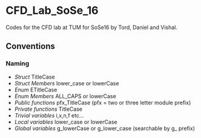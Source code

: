 # CFD_Lab_SoSe_16
Codes for the CFD lab at TUM for SoSe16 by Tord, Daniel and Vishal.

## Conventions

### Naming

- *Struct*      TitleCase
- *Struct Members*  lower_case or lowerCase
- *Enum*        ETitleCase
- *Enum Members*    ALL_CAPS or lowerCase
- *Public functions*    pfx_TitleCase (pfx = two or three letter module prefix)
- *Private functions*   TitleCase
- *Trivial variables*   i,x,n,f etc...
- *Local variables* lower_case or lowerCase
- *Global variables*    g_lowerCase or g_lower_case (searchable by g_ prefix)
